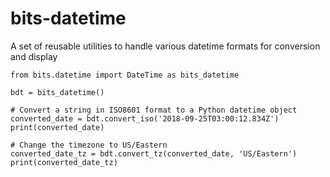 # bits-datetime

A set of reusable utilities to handle various datetime formats for conversion and display

```
from bits.datetime import DateTime as bits_datetime

bdt = bits_datetime()

# Convert a string in ISO8601 format to a Python datetime object
converted_date = bdt.convert_iso('2018-09-25T03:00:12.834Z')
print(converted_date)

# Change the timezone to US/Eastern
converted_date_tz = bdt.convert_tz(converted_date, 'US/Eastern')
print(converted_date_tz)
```
